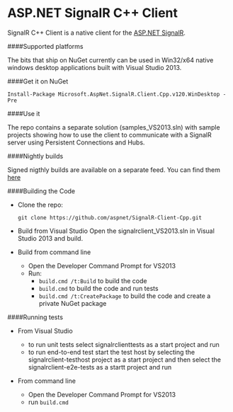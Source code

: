 ASP.NET SignalR C++ Client 
======== 

SignalR C++ Client is a native client for the [ASP.NET SignalR](https://github.com/SignalR/SignalR/). 

####Supported platforms


The bits that ship on NuGet currently can be used in Win32/x64 native windows desktop applications built with Visual Studio 2013. 

####Get it on NuGet

`Install-Package Microsoft.AspNet.SignalR.Client.Cpp.v120.WinDesktop -Pre`

####Use it

The repo contains a separate solution (samples_VS2013.sln) with sample projects showing how to use the client to communicate with a SignalR server using Persistent Connections and Hubs.

####Nightly builds

Signed nigthly builds are available on a separate feed. You can find them [here](https://www.myget.org/gallery/aspnetvnext)

####Building the Code

* Clone the repo:

  `git clone https://github.com/aspnet/SignalR-Client-Cpp.git`

* Build from Visual Studio
  Open the signalrclient_VS2013.sln in Visual Studio 2013 and build. 
  
* Build from command line
  * Open the Developer Command Prompt for VS2013
  * Run:
    * `build.cmd /t:Build` to build the code
    * `build.cmd` to build the code and run tests
    * `build.cmd /t:CreatePackage` to build the code and create a private NuGet package
  
####Running tests

* From Visual Studio
  * to run unit tests select signalrclienttests as a start project and run
  * to run end-to-end test start the test host by selecting the signalrclient-testhost project as a start project and then select the signalrclient-e2e-tests as a startt project and run
  
* From command line
  * Open the Developer Command Prompt for VS2013
  * run `build.cmd`
